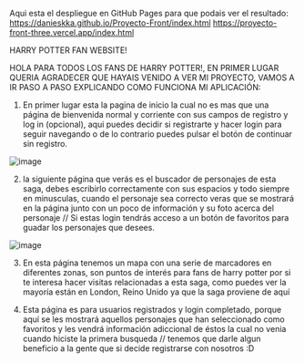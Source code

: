 Aqui esta el despliegue en GitHub Pages para que podais ver el resultado:
https://danieskka.github.io/Proyecto-Front/index.html
https://proyecto-front-three.vercel.app/index.html

HARRY POTTER FAN WEBSITE!

HOLA PARA TODOS LOS FANS DE HARRY POTTER!, EN PRIMER LUGAR QUERIA AGRADECER QUE HAYAIS VENIDO A VER MI PROYECTO, VAMOS A IR PASO A PASO EXPLICANDO COMO FUNCIONA MI APLICACIÓN:

1. En primer lugar esta la pagina de inicio la cual no es mas que una página de bienvenida normal y corriente con sus campos de registro y log in (opcional), aqui puedes decidir si registrarte y hacer login para seguir navegando o de lo contrario puedes pulsar el botón de continuar sin registro.

![image](https://github.com/danieskka/Proyecto-Front/assets/129956074/ac383965-8e71-4e50-932a-5c256c643fb7)


2. la siguiente página que verás es el buscador de personajes de esta saga, debes escribirlo correctamente con sus espacios y todo siempre en minusculas, cuando el personaje sea correcto veras que se mostrará en la página junto con un poco de información y su foto acerca del personaje // Si estas login tendrás acceso a un botón de favoritos para guadar los personajes que desees.

![image](https://github.com/danieskka/Proyecto-Front/assets/129956074/58366e64-2594-46be-aa5a-777fee14c9d4)


3. En esta página tenemos un mapa con una serie de marcadores en diferentes zonas, son puntos de interés para fans de harry potter por si te interesa hacer visitas relacionadas a esta saga, como puedes ver la mayoría están en London, Reino Unido ya que la saga proviene de aquí

4. Esta página es para usuarios registrados y login completado, porque aquí se les mostrará aquellos personajes que han seleccionado como favoritos y les vendrá información adiccional de éstos la cual no venia cuando hiciste la primera busqueda // tenemos que darle algun beneficio a la gente que si decide registrarse con nosotros :D